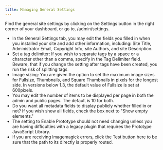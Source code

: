 ```yaml
---
title: Managing General Settings
---
```


Find the general site settings by clicking on the Settings button in the right corner of your dashboard, or go to, /admin/settings.

-   In the General Settings tab, you may edit the fields you filled in when you installed your site and add other information, including: Site Title, Administrator Email, Copyright Info, site Authors, and site Description.
-   Set a tag delimiter: If you wish to separate tags by a space or a character other than a comma, specify in the Tag Delimiter field. Beware, that if you change the setting after tags have been created, you run the risk of splitting tags.
-   Image sizing: You are given the option to set the maximum image sizes for Fullsize, Thumbnails, and Square Thumbnails in pixels for the longest side. In versions below 1.3, the default value of Fullsize is set at 600pixels.
-   You may edit the number of items to be displayed per page in both the admin and public pages. The default is 10 for both.
-   Do you want all metadata fields to display publicly whether filled in or not? If you wish show all fields, check the box next to "Show empty elements."
-   The setting to Enable Prototype should not need changing unless you are having difficulties with a legacy plugin that requires the Prototype JavaScript Library.
-   If you are receiving Imagemagick errors, click the Test button here to be sure that the path to its directly is properly routed.
